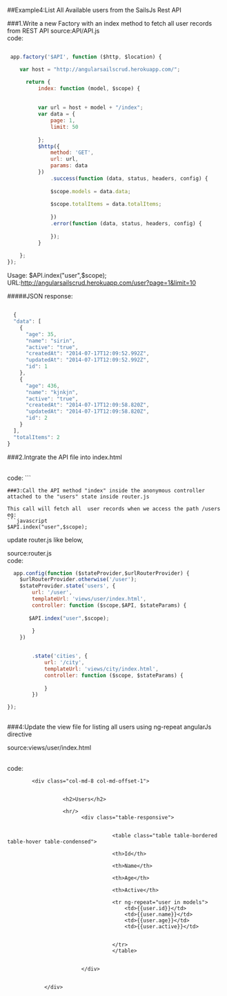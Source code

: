 ##Example4:List All Available users from the SailsJs Rest API

###1.Write a new Factory with an index method to fetch all user records from REST API 
source:API/API.js
<br/>
code:
```javascript

 app.factory('$API', function ($http, $location) {

    var host = "http://angularsailscrud.herokuapp.com/";

	  return {
	      index: function (model, $scope) {
		
	      
		  var url = host + model + "/index";
		  var data = {
		      page: 1,
		      limit: 50
		    
		  };
		  $http({
		      method: 'GET',
		      url: url,
		      params: data
		  })
		      .success(function (data, status, headers, config) {
			
			  $scope.models = data.data;
			  
			  $scope.totalItems = data.totalItems;
			
		      })
		      .error(function (data, status, headers, config) {
			
		      });
	      }
      
    };
});
```
Usage: $API.index("user",$scope);
URL:http://angularsailscrud.herokuapp.com/user?page=1&limit=10  

  #####JSON response:
```javascript

  {
  "data": [
    {
      "age": 35,
      "name": "sirin",
      "active": "true",
      "createdAt": "2014-07-17T12:09:52.992Z",
      "updatedAt": "2014-07-17T12:09:52.992Z",
      "id": 1
    },
    {
      "age": 436,
      "name": "kjnkjn",
      "active": "true",
      "createdAt": "2014-07-17T12:09:58.820Z",
      "updatedAt": "2014-07-17T12:09:58.820Z",
      "id": 2
    }
  ],
  "totalItems": 2
}
```
 

###2.Intgrate the API file into index.html

<br/>
code:
```
 <script src="API/API.js"></script>
	       
```
###3:Call the API method "index" inside the anonymous controller attached to the "users" state inside router.js

This call will fetch all  user records when we access the path /users
eg:
```javascript
$API.index("user",$scope);
```

update router.js like below,

source:router.js
<br/>
code:
```javascript
  app.config(function ($stateProvider,$urlRouterProvider) {
    $urlRouterProvider.otherwise('/user');
    $stateProvider.state('users', {
        url: '/user',
        templateUrl: 'views/user/index.html',
        controller: function ($scope,$API, $stateParams) {
	    
	   $API.index("user",$scope);
        
        }
    })


        .state('cities', {
            url: '/city',
            templateUrl: 'views/city/index.html',
            controller: function ($scope, $stateParams) {
             
            }
        })

});
	     
```

###4:Update the view file for listing all users using ng-repeat angularJs directive

source:views/user/index.html

<br/>
code:

```
		<div class="col-md-8 col-md-offset-1">


				  <h2>Users</h2>
				
				  <hr/>
						<div class="table-responsive">
						
						
							      <table class="table table-bordered table-hover table-condensed">
								
								  <th>Id</th> 
								  
								  <th>Name</th> 
								  
								  <th>Age</th>
								  
								  <th>Active</th>
								  
								  <tr ng-repeat="user in models">
								      <td>{{user.id}}</td>
								      <td>{{user.name}}</td>
								      <td>{{user.age}}</td>
								      <td>{{user.active}}</td>
								      

								  </tr>
							      </table>
						    

						</div>

		      
			</div>
```
